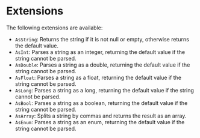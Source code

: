 # Extensions

The following extensions are available:

- `AsString`: Returns the string if it is not null or empty, otherwise returns the default value.
- `AsInt`: Parses a string as an integer, returning the default value if the string cannot be parsed.
- `AsDouble`: Parses a string as a double, returning the default value if the string cannot be parsed.
- `AsFloat`: Parses a string as a float, returning the default value if the string cannot be parsed.
- `AsLong`: Parses a string as a long, returning the default value if the string cannot be parsed.
- `AsBool`: Parses a string as a boolean, returning the default value if the string cannot be parsed.
- `AsArray`: Splits a string by commas and returns the result as an array.
- `AsEnum`: Parses a string as an enum, returning the default value if the string cannot be parsed.
